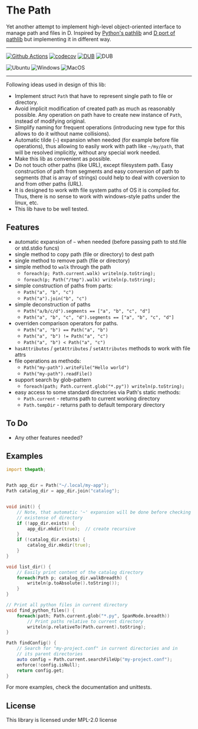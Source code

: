 # The Path

Yet another attempt to implement high-level object-oriented interface
to manage path and files in D.
Inspired by [Python's pathlib](https://docs.python.org/3/library/pathlib.html)
and [D port of pathlib](https://code.dlang.org/packages/pathlib) but
implementing it in different way.

---

[![Github Actions](https://github.com/katyukha/thepath/actions/workflows/tests.yml/badge.svg)](https://github.com/katyukha/thepath/actions/workflows/tests.yml?branch=master)
[![codecov](https://codecov.io/gh/katyukha/thepath/branch/master/graph/badge.svg?token=IUXBCNSHNQ)](https://codecov.io/gh/katyukha/thepath)
[![DUB](https://img.shields.io/dub/v/thepath)](https://code.dlang.org/packages/thepath)
![DUB](https://img.shields.io/dub/l/thepath)

![Ubuntu](https://img.shields.io/badge/Ubuntu-Latest-green?logo=Ubuntu)
![Windows](https://img.shields.io/badge/Windows-Latest-green?logo=Windows)
![MacOS](https://img.shields.io/badge/MacOS-Latest-green?logo=Apple)

---

Following ideas used in design of this lib:
- Implement struct `Path` that have to represent
  single path to file or directory.
- Avoid implicit modification of created path as much as reasonably possible.
  Any operation on path have to create new instance of `Path`,
  instead of modifying original.
- Simplify naming for frequent operations
  (introducing new type for this allows to do it without name collisions).
- Automatic tilde (`~`) expansion when needed
  (for example before file operations),
  thus allowing to easily work with path like `~/my/path`,
  that will be resolved implicitly, without any special work needed.
- Make this lib as convenient as possible.
- Do not touch other paths (like URL), except filesystem path.
  Easy construction of path from segments and easy conversion of path
  to segments (that is array of strings) could help to deal with coversion
  to and from other paths (URL).
- It is designed to work with file system paths of OS it is compiled for.
  Thus, there is no sense to work with windows-style paths under the linux, etc.
- This lib have to be well tested.


## Features

- automatic expansion of `~` when needed (before passing path to std.file or std.stdio funcs)
- single method to copy path (file or directory) to dest path
- single method to remove path (file or directory)
- simple method to `walk` through the path
    - `foreach(p; Path.current.walk) writeln(p.toString);`
    - `foreach(p; Path("/tmp").walk) writeln(p.toString);`
- simple construction of paths from parts:
    - `Path("a", "b", "c")`
    - `Path("a").join("b", "c")`
- simple deconstruction of paths
    - `Path("a/b/c/d").segments == ["a", "b", "c", "d"]`
    - `Path("a", "b", "c", "d").segments == ["a", "b", "c", "d"]`
- overriden comparison operators for paths.
    - `Path("a", "b") == Path("a", "b")`
    - `Path("a", "b") != Path("a", "c")`
    - `Path("a", "b") < Path("a", "c")`
- `hasAttributes` / `getAttributes` / `setAttributes` methods to work with file attrs
- file operations as methods:
    - `Path("my-path").writeFile("Hello world")`
    - `Path("my-path").readFile()`
- support search by glob-pattern
    - `foreach(path; Path.current.glob("*.py")) writeln(p.toString);`
- easy access to some standard directories via Path's static methods:
    - `Path.current` - returns path to current working directory
    - `Path.tempDir` - returns path to default temporary directory


## To Do

- Any other features needed?


## Examples

```d
import thepath;


Path app_dir = Path("~/.local/my-app");
Path catalog_dir = app_dir.join("catalog");


void init() {
    // Note, that automatic '~' expansion will be done before checking the
    // existense of directory
    if (!app_dir.exists) {
        app_dir.mkdir(true);  // create recursive
    }
    if (!catalog_dir.exists) {
        catalog_dir.mkdir(true);
    }
}

void list_dir() {
    // Easily print content of the catalog directory
    foreach(Path p; catalog_dir.walkBreadth) {
        writeln(p.toAbsolute().toString());
    }
}

// Print all python files in current directory
void find_python_files() {
    foreach(path; Path.current.glob("*.py", SpanMode.breadth))
        // Print paths relative to current directory
        writeln(p.relativeTo(Path.current).toString);
}

Path findConfig() {
    // Search for "my-project.conf" in current directories and in
    // its parent directories
    auto config = Path.current.searchFileUp("my-project.conf");
    enforce(!config.isNull);
    return config.get;
}
```

For more examples, check the documentation and unittests.

## License

This library is licensed under MPL-2.0 license
